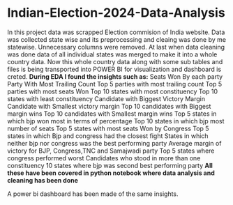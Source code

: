 # Indian-Election-2024-Data-Analysis
In this project data was scrapped Election commision of India website. Data was collected state wise and its preprocessing and cleaing was done by me statewise. Unnecessary columns were removed. At last when data cleaning was done data of all individual states was merged to make it into a whole country data.
Now this whole country data along with some sub tables and files is being transported into POWER BI for visualization and dashboard is creted.
**During EDA I found the insights such as:**
Seats Won By each party
Party With Most Trailing Count
Top 5 parties with most trailing count
Top 5 parties with most seats Won
Top 10 states with most constituency 
Top 10 states with least constituency 
Candidate with Biggest Victory Margin
Candidate with Smallest victory margin
Top 10 candidates with Biggest margin wins
Top 10 candidates with Smallest margin wins
Top 5 states in which bjp won most in terms of percentage 
Top 10 states in which bjp most number of seats
Top 5 states with most seats Won by Congress
Top 5 states in which Bjp and congress had the closest fight
States in which neither bjp nor congress was the best performing party 
Average margin of victory for BJP, Congress,TNC and Samajwadi party 
Top 5 states where congress performed worst
Candidates who stood in more than one constituency 
10 states where bjp was second best performing party
**All these have been covered in python notebook where data analysis and cleaning has been done**

A power bi dashboard has been made of the same insights.
